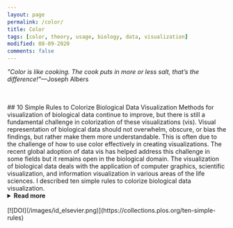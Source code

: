 ```yaml
---
layout: page
permalink: /color/
title: Color
tags: [color, theory, usage, biology, data, visualization]
modified: 08-09-2020
comments: false
---
```


_"Color is like cooking.  The cook puts in more or less salt, that’s the difference!”_—Joseph Albers

<br/>
<br/>
## 10 Simple Rules to Colorize Biological Data Visualization
Methods for visualization of biological data continue to improve, but there is still a fundamental challenge in colorization of these visualizations (vis).  Visual representation of biological data should not overwhelm, obscure, or bias the findings, but rather make them more understandable.  This is often due to the challenge of how to use color effectively in creating visualizations.  The recent global adoption of data vis has helped address this challenge in some fields but it remains open in the biological domain.  The visualization of biological data deals with the application of computer graphics, scientific visualization, and information visualization in various areas of the life sciences.  I described ten simple rules to colorize biological data visualization.
<details><summary><b>Read more</b></summary>
<p>
1. Identify the Nature of your Data
2. Select a Color Space
3. Create a Color Palette based on the selected Color Space
4. Apply the Color Palette to your Data Set for Visualization
5. Check for Color Context in your Data Vis after the Color Palette is Applied
6. Evaluate Interactions of Colors in your Data Visualization
7. Be Aware of Color Conventions and Definitions in your particular discipline
8. Assess Color Deficiencies
9. Consider Web Content Accessibility and Print Realities
10. Get it right in Black & White
</p>
</details>
<br/>
[![DOI](/images/id_elsevier.png)](https://collections.plos.org/ten-simple-rules)

